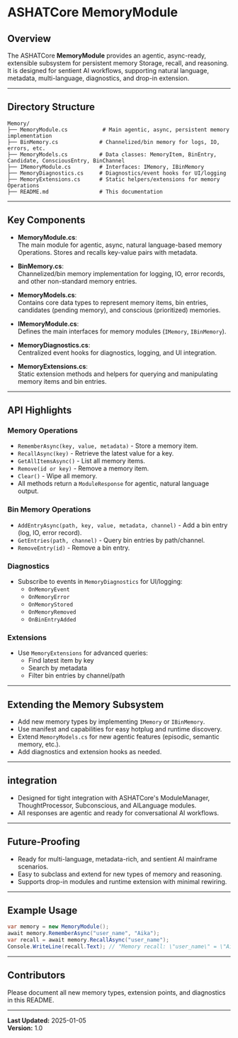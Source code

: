 # ASHATCore MemoryModule

## Overview

The ASHATCore **MemoryModule** provides an agentic, async-ready, extensible subsystem for persistent memory Storage, recall, and reasoning.  
It is designed for sentient AI workflows, supporting natural language, metadata, multi-language, diagnostics, and drop-in extension.

---

## Directory Structure

```
Memory/
├── MemoryModule.cs           # Main agentic, async, persistent memory implementation
├── BinMemory.cs             # Channelized/bin memory for logs, IO, errors, etc.
├── MemoryModels.cs          # Data classes: MemoryItem, BinEntry, Candidate, ConsciousEntry, BinChannel
├── IMemoryModule.cs         # Interfaces: IMemory, IBinMemory
├── MemoryDiagnostics.cs     # Diagnostics/event hooks for UI/logging
├── MemoryExtensions.cs      # Static helpers/extensions for memory Operations
├── README.md                # This documentation
```

---

## Key Components

- **MemoryModule.cs**:  
  The main module for agentic, async, natural language-based memory Operations. Stores and recalls key-value pairs with metadata.

- **BinMemory.cs**:  
  Channelized/bin memory implementation for logging, IO, error records, and other non-standard memory entries.

- **MemoryModels.cs**:  
  Contains core data types to represent memory items, bin entries, candidates (pending memory), and conscious (prioritized) memories.

- **IMemoryModule.cs**:  
  Defines the main interfaces for memory modules (`IMemory`, `IBinMemory`).

- **MemoryDiagnostics.cs**:  
  Centralized event hooks for diagnostics, logging, and UI integration.

- **MemoryExtensions.cs**:  
  Static extension methods and helpers for querying and manipulating memory items and bin entries.

---

## API Highlights

### Memory Operations

- `RememberAsync(key, value, metadata)` - Store a memory item.
- `RecallAsync(key)` - Retrieve the latest value for a key.
- `GetAllItemsAsync()` - List all memory items.
- `Remove(id or key)` - Remove a memory item.
- `Clear()` - Wipe all memory.
- All methods return a `ModuleResponse` for agentic, natural language output.

### Bin Memory Operations

- `AddEntryAsync(path, key, value, metadata, channel)` - Add a bin entry (log, IO, error record).
- `GetEntries(path, channel)` - Query bin entries by path/channel.
- `RemoveEntry(id)` - Remove a bin entry.

### Diagnostics

- Subscribe to events in `MemoryDiagnostics` for UI/logging:  
  - `OnMemoryEvent`
  - `OnMemoryError`
  - `OnMemoryStored`
  - `OnMemoryRemoved`
  - `OnBinEntryAdded`

### Extensions

- Use `MemoryExtensions` for advanced queries:
  - Find latest item by key
  - Search by metadata
  - Filter bin entries by channel/path

---

## Extending the Memory Subsystem

- Add new memory types by implementing `IMemory` or `IBinMemory`.
- Use manifest and capabilities for easy hotplug and runtime discovery.
- Extend `MemoryModels.cs` for new agentic features (episodic, semantic memory, etc.).
- Add diagnostics and extension hooks as needed.

---

## integration

- Designed for tight integration with ASHATCore's ModuleManager, ThoughtProcessor, Subconscious, and AILanguage modules.
- All responses are agentic and ready for conversational AI workflows.

---

## Future-Proofing

- Ready for multi-language, metadata-rich, and sentient AI mainframe scenarios.
- Easy to subclass and extend for new types of memory and reasoning.
- Supports drop-in modules and runtime extension with minimal rewiring.

---

## Example Usage

```csharp
var memory = new MemoryModule();
await memory.RememberAsync("user_name", "Aika");
var recall = await memory.RecallAsync("user_name");
Console.WriteLine(recall.Text); // "Memory recall: \"user_name\" = \"Aika\"."
```

---

## Contributors

Please document all new memory types, extension points, and diagnostics in this README.

---

**Last Updated:** 2025-01-05  
**Version:** 1.0
